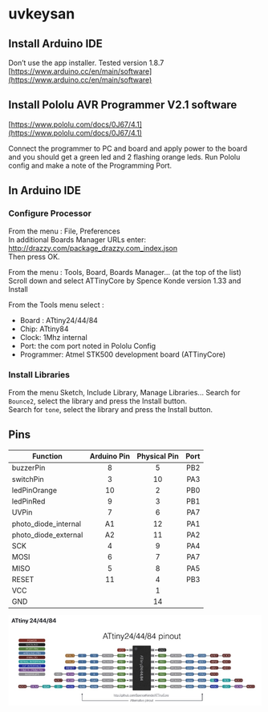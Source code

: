 # uvkeysan

## Install Arduino IDE  
Don’t use the app installer. Tested version 1.8.7
[https://www.arduino.cc/en/main/software](https://www.arduino.cc/en/main/software)

## Install Pololu AVR Programmer V2.1 software  
[https://www.pololu.com/docs/0J67/4.1](https://www.pololu.com/docs/0J67/4.1)

Connect the programmer to PC and board and apply power to the board and you should get a green led and 2 flashing orange leds.
Run Pololu config and make a note of the Programming Port.

## In Arduino IDE

### Configure Processor
From the menu : File, Preferences   
In additional Boards Manager URLs enter: http://drazzy.com/package_drazzy.com_index.json  
Then press OK.  

From the menu : Tools, Board, Boards Manager... (at the top of the list)  
Scroll down and select ATTinyCore by Spence Konde version 1.33 and Install  

From the Tools menu select :  
* Board : ATtiny24/44/84
* Chip: ATtiny84
* Clock: 1Mhz internal
* Port: the com port noted in Pololu Config
* Programmer: Atmel STK500 development board (ATTinyCore)

### Install Libraries
From the menu Sketch, Include Library, Manage Libraries...
Search for `Bounce2`, select the library and press the Install button.  
Search for `tone`, select the library and press the Install button.   

## Pins

| Function           | Arduino Pin | Physical Pin | Port  |
| ------------------ |:-----------:|:------------:|------:|
|buzzerPin           |8            |5             |PB2    |
|switchPin           |3            |10            |PA3    |
|ledPinOrange        |10           |2             |PB0    |
|ledPinRed           |9            |3             |PB1    |
|UVPin               |7            |6             |PA7    |
|photo_diode_internal|A1           |12            |PA1    |
|photo_diode_external|A2           |11            |PA2    |
|SCK                 |4            |9             |PA4    |
|MOSI                |6            |7             |PA7    |
|MISO                |5            |8             |PA5    |
|RESET               |11           |4             |PB3    |
|VCC                 |             |1             |       |
|GND                 |             |14            |       |


![ATTiny84 Pinout](attiny84-pins.jpg)


